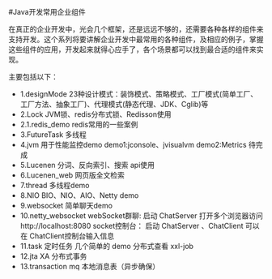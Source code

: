 #Java开发常用企业组件

在真正的企业开发中，光会几个框架，还是远远不够的，还需要各种各样的组件来支持开发。这个系列将要讲解企业开发中最常用的各种组件，及相应的例子，掌握这些组件的应用，开发起来就得心应手了，各个场景都可以找到最合适的组件来实现。

主要包括以下：
- 1.designMode        23种设计模式：装饰模式、策略模式、工厂模式(简单工厂、工厂方法、抽象工厂)、代理模式(静态代理、JDK、Cglib)等
- 2.Lock              JVM锁、redis分布式锁、Redisson使用
- 2.1.redis_demo      redis常用的一些案例
- 3.FutureTask        多线程
- 4.jvm               用于性能监控demo    demo1:jconsole、jvisualvm  demo2:Metrics 待完成
- 5.Lucenen           分词、反向索引、搜索 api使用
- 6.Lucenen_web       网页版全文检索
- 7.thread            多线程demo
- 8.NIO               BIO、NIO、AIO、Netty demo
- 9.websocket         简单聊天demo
- 10.netty_websocket  webSocket群聊: 启动 ChatServer 打开多个浏览器访问 http://localhost:8080
                      socket控制台： 启动 ChatServer 、ChatClient  可以在 ChatClient控制台输入信息
- 11.task             定时任务 几个简单的 demo   分布式查看 xxl-job
- 12.jta              XA 分布式事务
- 13.transaction mq   本地消息表（异步确保）

